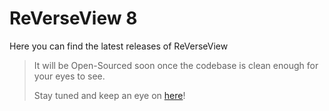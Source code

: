 # ReVerseView 8

Here you can find the latest releases of ReVerseView

> It will be Open-Sourced soon once the codebase is clean enough for your eyes to see.
> 
> Stay tuned and keep an eye on [here](https://github.com/psyirius/reverseview)!
